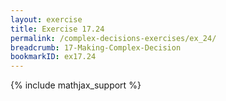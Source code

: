 ```yaml
---
layout: exercise
title: Exercise 17.24
permalink: /complex-decisions-exercises/ex_24/
breadcrumb: 17-Making-Complex-Decision
bookmarkID: ex17.24
---
```


{% include mathjax_support %}
